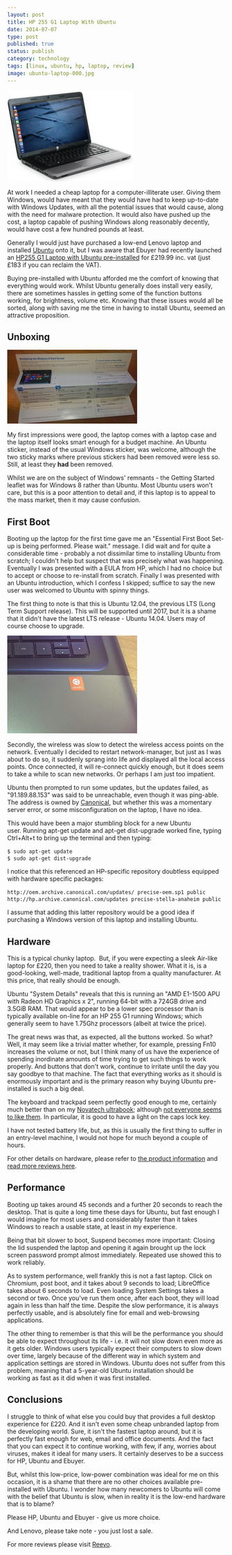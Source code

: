 ```yaml
--- 
layout: post 
title: HP 255 G1 Laptop With Ubuntu
date: 2014-07-07
type: post 
published: true 
status: publish
category: technology
tags: [linux, ubuntu, hp, laptop, review]
image: ubuntu-laptop-000.jpg
---
```


<a href="http://www.ebuyer.com/620311-hp-255-g1-laptop-with-ubuntu-h6q17ea-abu"><img src="/assets/ubuntu-laptop-000.jpg" class="image-left" alt="HP 255 G1 Laptop with Ubuntu"></a>

At work I needed a cheap laptop for a computer-illiterate user. Giving
them Windows, would have meant that they would have had to
keep up-to-date with Windows Updates, with all the potential issues that
would cause, along with the need for malware protection. It would also
have pushed up the cost, a laptop capable of pushing Windows along
reasonably decently, would have cost a few hundred pounds at least.

<!--more-->

Generally I would just have purchased a low-end Lenovo laptop and
installed [Ubuntu](http://ubuntu.com "Ubuntu") onto it, but I was aware
that Ebuyer had recently launched an 
[HP255 G1 Laptop with Ubuntu pre-installed](http://www.ebuyer.com/620311-hp-255-g1-laptop-with-ubuntu-h6q17ea-abu "HP 255 G1 Laptop with Ubuntu")
for £219.99 inc. vat (just £183 if you can reclaim the VAT).

Buying pre-installed with Ubuntu afforded me the comfort of knowing that
everything would work. Whilst Ubuntu generally does install very easily,
there are sometimes hassles in getting some of the function buttons
working, for brightness, volume etc. Knowing that these issues would all
be sorted, along with saving me the time in having to install Ubuntu,
seemed an attractive proposition.

Unboxing
--------

<img src="/assets/ubuntu-laptop-002-300.jpg" class="image-right" alt="Windows 8 Instructions">

My first impressions were good, the laptop comes with a laptop case and the
laptop itself looks smart enough for a budget machine. An Ubuntu sticker,
instead of the usual Windows sticker, was welcome, although the two sticky
marks where previous stickers had been removed were less so.  Still, at least
they **had** been removed.

Whilst we are on the subject of Windows' remnants - the Getting Started
leaflet was for Windows 8 rather than Ubuntu. Most Ubuntu users won't
care, but this is a poor attention to detail and, if this laptop is to
appeal to the mass market, then it may cause confusion.

First Boot
----------

Booting up the laptop for the first time gave me an "Essential First
Boot Set-up is being performed. Please wait." message. I did wait and
for quite a considerable time - probably a not dissimilar time to
installing Ubuntu from scratch; I couldn't help but suspect that was
precisely what was happening. Eventually I was presented with a EULA
from HP, which I had no choice but to accept or choose to re-install
from scratch. Finally I was presented with an Ubuntu introduction, which
I confess I skipped; suffice to say the new user was welcomed to Ubuntu
with spinny things.

The first thing to note is that this is Ubuntu 12.04, the previous LTS
(Long Term Support release). This will be supported until 2017, but it
is a shame that it didn't have the latest LTS release - Ubuntu 14.04.
Users may of course choose to upgrade.

<img src="/assets/ubuntu-laptop-003-300.jpg" class="image-left" alt="Ubuntu sticker">

Secondly, the wireless was slow to detect the wireless access points on the
network. Eventually I decided to restart network-manager, but just as I was
about to do so, it suddenly sprang into life and displayed all the local access
points. Once connected, it will re-connect quickly enough, but it does seem to
take a while to scan new networks. Or perhaps I am just too impatient.

Ubuntu then prompted to run some updates, but the updates failed, as
"91.189.88.153" was said to be unreachable, even though it was
ping-able. The address is owned by
[Canonical](http://www.canonical.com/ "Canonical - the Company behind Ubuntu"),
but whether this was a momentary server error, or some misconfiguration
on the laptop, I have no idea.

This would have been a major stumbling block for a new Ubuntu
user. Running apt-get update and apt-get dist-upgrade worked fine,
typing Ctrl+Alt+t to bring up the terminal and then typing:

    $ sudo apt-get update
    $ sudo apt-get dist-upgrade

I notice that this referenced an HP-specific repository doubtless
equipped with hardware specific packages:

    http://oem.archive.canonical.com/updates/ precise-oem.sp1 public
    http://hp.archive.canonical.com/updates precise-stella-anaheim public

I assume that adding this latter repository would be a good idea if
purchasing a Windows version of this laptop and installing Ubuntu.

Hardware
--------

This is a typical chunky laptop.  But, if you were expecting a sleek
Air-like laptop for £220, then you need to take a reality shower. What
it is, is a good-looking, well-made, traditional laptop from a quality
manufacturer. At this price, that really should be enough.

Ubuntu "System Details" reveals that this is running an "AMD E1-1500 APU
with Radeon HD Graphics x 2", running 64-bit with a 724GB drive and
3.5GiB RAM. That would appear to be a lower spec processor than is
typically available on-line for an HP 255 G1 running Windows; which
generally seem to have 1.75Ghz processors (albeit at twice the price).

The great news was that, as expected, all the buttons worked. So what?
Well, it may seem like a trivial matter whether, for example, pressing
Fn10 increases the volume or not, but I think many of us have the
experience of spending inordinate amounts of time trying to get such
things to work properly. And buttons that don't work, continue to
irritate until the day you say goodbye to that machine. The fact that
everything works as it should is enormously important and is the primary
reason why buying Ubuntu pre-installed is such a big deal.

The keyboard and trackpad seem perfectly good enough to me, certainly
much better than on my
[Novatech ultrabook](http://chrisjrob.com/tag/novatech/ "Posts about Novatech"); although
[not everyone seems to like
them](http://www.amazon.co.uk/HP-E1-1500-Processor-Integrated-Graphics/product-reviews/B00K2YUC2K/ref=dpx_acr_txt?showViewpoints=1 "Amazon reviews").
In particular, it is good to have a light on the caps lock key.

I have not tested battery life, but, as this is usually the first thing
to suffer in an entry-level machine, I would not hope for much beyond a
couple of hours.

For other details on hardware, please refer to [the product
information](http://www.ebuyer.com/620311-hp-255-g1-laptop-with-ubuntu-h6q17ea-abu "HP 255 G1 Laptop with Ubuntu") and
[read more reviews
here](http://www.reevoo.com/partner/EBU/620311 "HP 255 G1 Laptop with Ubuntu").

Performance
-----------

Booting up takes around 45 seconds and a further 20 seconds to reach the
desktop. That is quite a long time these days for Ubuntu, but fast
enough I would imagine for most users and considerably faster than it
takes Windows to reach a usable state, at least in my experience.

Being that bit slower to boot, Suspend becomes more important: Closing
the lid suspended the laptop and opening it again brought up the lock
screen password prompt almost immediately. Repeated use showed this to
work reliably.

As to system performance, well frankly this is not a fast laptop. Click
on Chromium, post boot, and it takes about 9 seconds to load;
LibreOffice takes about 6 seconds to load. Even loading System Settings
takes a second or two. Once you've run them once, after each boot, they
will load again in less than half the time. Despite the slow
performance, it is always perfectly usable, and is absolutely fine for
email and web-browsing applications.

The other thing to remember is that this will be the performance you
should be able to expect throughout its life - i.e. it will not slow
down even more as it gets older. Windows users typically expect their
computers to slow down over time, largely because of the different way
in which system and application settings are stored in Windows. Ubuntu
does not suffer from this problem, meaning that a 5-year-old Ubuntu
installation should be working as fast as it did when it was first
installed.

Conclusions
-----------

I struggle to think of what else you could buy that provides a full
desktop experience for £220. And it isn't even some cheap unbranded
laptop from the developing world. Sure, it isn't the fastest laptop
around, but it is perfectly fast enough for web, email and office
documents. And the fact that you can expect it to continue working, with
few, if any, worries about viruses, makes it ideal for many users. It
certainly deserves to be a success for HP, Ubuntu and Ebuyer.

But, whilst this low-price, low-power combination was ideal for me on
this occasion, it is a shame that there are no other choices available
pre-installed with Ubuntu. I wonder how many newcomers to Ubuntu will
come with the belief that Ubuntu is slow, when in reality it is the
low-end hardware that is to blame?

Please HP, Ubuntu and Ebuyer - give us more choice.

And Lenovo, please take note - you just lost a sale.

For more reviews please visit
[Reevo](http://www.reevoo.com/partner/EBU/620311 "HP 255 G1 with Ubuntu").

